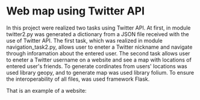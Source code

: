 # Web map using Twitter API

In this project were realized two tasks using Twitter API.
At first, in module twitter2.py was generated a dictionary from a JSON file received with the use of Twitter API.
The first task, which was realized in module navigation_task2.py, allows user to eneter a Twitter nickname and navigate through inforamation about the entered user.
The second task allows user to eneter a Twitter username on a website and see a map with locations of entered user's friends.
To generate cordinates from users' locations was used library geopy, and to generate map was used library folium.
To ensure the interoperability of all files, was used framework Flask.

That is an example of a website:
